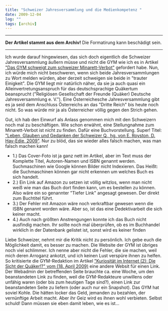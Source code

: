 ```yaml
---
title: "Schweizer Jahresversammlung und die Medienkompetenz "
date: 2009-12-04
log: ""
tags: [archiv]
---
```

<hr><b>Der Artikel stammt aus dem Archiv!</b> Die Formatirung kann beschädigt sein.<hr>
Ich wurde darauf hingewiesen, das sich doch eigentlich die Schweizer Jahresversammlung äußern müsse und nicht die GYM wie ich es in Artikel <a href="http://www.the-independent-friend.de/?q=node/560">"Das GYM schweigt zum schweizer Minarett-Verbot"</a> gefordert habe. Nun, ich würde mich nicht beschweren, wenn sich beide Jahresversammlungen zu Wort melden würden, aber derzeit schweigen sie beide in "trauter Einigkeit". Die GYM liegt mir natürlich näher, da sie ja auch quasi ein Alleinvertretungsanspruch für das deutschsprachige Quäkertum beansprucht ("Religiösen Gesellschaft der Freunde (Quäker) Deutsche Jahresversammlung e. V."). Eine Österreichesche Jahresversammlung gibt es ja seid dem Anschluss Österreichs an das "Dritte Reich" bis heute noch nicht. So was würde mir ja als Österreicher völlig gegen den Strich gehen. 

Gut, ich hab den Einwurf als Anlass genommen mich mit den Schweizern noch mal zu beschäftigen. Wie schon erwähnt, eine Stellungnahme zum Minarett-Verbot ist nicht zu finden. Dafür eine Buchvorstellung. Super! Titel: <a href="http://www.swiss-quakers.ch/deutsch/news.html">"Leben, Glauben und Gedanken der Schweizer Q., hg. von E. Royston, D. Hay-Edie, 2009"</a>. Nur zu blöd, das sie wieder alles falsch machen, was man falsch machen kann!

<ul>
<li>1.) Das Cover-Foto ist ja ganz nett im Artikel, aber im Text muss der Komplette Titel, Autoren-Namen und ISBN genannt werden. Suchmaschinen wie Google können Bilder nicht Indexieren. Das Heißt: die Suchmaschinen können gar nicht erkennen um welches Buch es sich handelt. </li>
<li>2.) Ein Link auf Amazon zu setzen ist völlig witzlos,  wenn man nicht weiß wie man das Buch dort finden kann, um es bestellen zu können. Also wäre ein so genannter "Tiefer Link" angesagt gewesen. Der direkt zum Buchtitel führt. </li>
<li>3.) Der Fehler mit Amazon wäre noch verkraftbar  gewesen wenn die ISBN genannt worden wäre. Aber so, ist das eine Dedektivarbeit die sich keiner macht. </li>
<li>4.) Auch nach größten Anstrengungen konnte ich das Buch nicht ausfindig machen. Ihr sollte noch mal überprüfen, ob es im Buchhandel wirklich in der Datenbank gelistet ist, sonst wird es keiner finden</li>  
</ul>

Liebe Schweizer, nehmt mir die Kritik nicht zu persönlich. Ich gebe euch die Möglichkeit damit, es besser zu machen. Die Website der GYM ist übriges noch viel schlimmer. Ich nenne aber nicht die Fehler, die sie machen, weil mich deren Arroganz ankotzt, und ich keinen Lust verspüre ihnen zu helfen.  So kritisierte die GYM-Redaktion im Artikel <a href="http://www.rgdf.de//index.php?option=com_content&task=view&id=120&Itemid=1">"Kuriosität im Internet (2): Die Sicht der Quäker!?" vom (18. April 2009)</a> eine andere Websit für einen Link. Der Webadmin der betreffenden Seite brauchte ca. eine Woche, um den beanstandeten Link zu finden, weil die GYM-Redakteure unwillens oder unfähig waren (oder bis zum heutigen Tage sind?), einen Link zur beanstandeten Seite zu liefern (oder auch nur ein Snapshot). Das GYM hat soviel Kohle. Die hätten locker das Geld, jemanden zu bezahlen, der vernünftige Arbeit macht. Aber ihr Geiz wird es ihnen wohl verbieten. Selbst schuld! Dann müssen sie eben damit leben, wie es ist...

 
